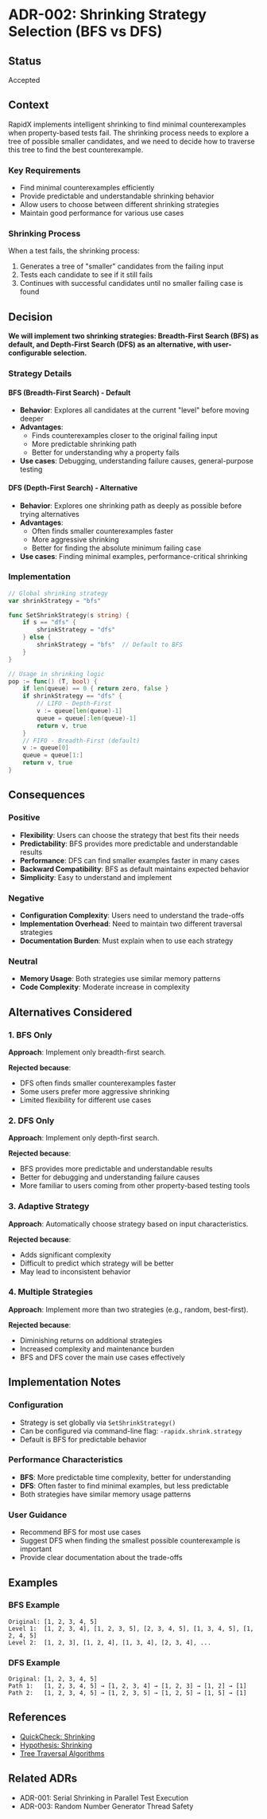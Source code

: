 # ADR-002: Shrinking Strategy Selection (BFS vs DFS)

## Status
Accepted

## Context

RapidX implements intelligent shrinking to find minimal counterexamples when property-based tests fail. The shrinking process needs to explore a tree of possible smaller candidates, and we need to decide how to traverse this tree to find the best counterexample.

### Key Requirements
- Find minimal counterexamples efficiently
- Provide predictable and understandable shrinking behavior
- Allow users to choose between different shrinking strategies
- Maintain good performance for various use cases

### Shrinking Process
When a test fails, the shrinking process:
1. Generates a tree of "smaller" candidates from the failing input
2. Tests each candidate to see if it still fails
3. Continues with successful candidates until no smaller failing case is found

## Decision

**We will implement two shrinking strategies: Breadth-First Search (BFS) as default, and Depth-First Search (DFS) as an alternative, with user-configurable selection.**

### Strategy Details

#### BFS (Breadth-First Search) - Default
- **Behavior**: Explores all candidates at the current "level" before moving deeper
- **Advantages**:
  - Finds counterexamples closer to the original failing input
  - More predictable shrinking path
  - Better for understanding why a property fails
- **Use cases**: Debugging, understanding failure causes, general-purpose testing

#### DFS (Depth-First Search) - Alternative
- **Behavior**: Explores one shrinking path as deeply as possible before trying alternatives
- **Advantages**:
  - Often finds smaller counterexamples faster
  - More aggressive shrinking
  - Better for finding the absolute minimum failing case
- **Use cases**: Finding minimal examples, performance-critical shrinking

### Implementation

```go
// Global shrinking strategy
var shrinkStrategy = "bfs"

func SetShrinkStrategy(s string) {
    if s == "dfs" {
        shrinkStrategy = "dfs"
    } else {
        shrinkStrategy = "bfs"  // Default to BFS
    }
}

// Usage in shrinking logic
pop := func() (T, bool) {
    if len(queue) == 0 { return zero, false }
    if shrinkStrategy == "dfs" {
        // LIFO - Depth-First
        v := queue[len(queue)-1]
        queue = queue[:len(queue)-1]
        return v, true
    }
    // FIFO - Breadth-First (default)
    v := queue[0]
    queue = queue[1:]
    return v, true
}
```

## Consequences

### Positive
- **Flexibility**: Users can choose the strategy that best fits their needs
- **Predictability**: BFS provides more predictable and understandable results
- **Performance**: DFS can find smaller examples faster in many cases
- **Backward Compatibility**: BFS as default maintains expected behavior
- **Simplicity**: Easy to understand and implement

### Negative
- **Configuration Complexity**: Users need to understand the trade-offs
- **Implementation Overhead**: Need to maintain two different traversal strategies
- **Documentation Burden**: Must explain when to use each strategy

### Neutral
- **Memory Usage**: Both strategies use similar memory patterns
- **Code Complexity**: Moderate increase in complexity

## Alternatives Considered

### 1. BFS Only
**Approach**: Implement only breadth-first search.

**Rejected because**:
- DFS often finds smaller counterexamples faster
- Some users prefer more aggressive shrinking
- Limited flexibility for different use cases

### 2. DFS Only
**Approach**: Implement only depth-first search.

**Rejected because**:
- BFS provides more predictable and understandable results
- Better for debugging and understanding failure causes
- More familiar to users coming from other property-based testing tools

### 3. Adaptive Strategy
**Approach**: Automatically choose strategy based on input characteristics.

**Rejected because**:
- Adds significant complexity
- Difficult to predict which strategy will be better
- May lead to inconsistent behavior

### 4. Multiple Strategies
**Approach**: Implement more than two strategies (e.g., random, best-first).

**Rejected because**:
- Diminishing returns on additional strategies
- Increased complexity and maintenance burden
- BFS and DFS cover the main use cases effectively

## Implementation Notes

### Configuration
- Strategy is set globally via `SetShrinkStrategy()`
- Can be configured via command-line flag: `-rapidx.shrink.strategy`
- Default is BFS for predictable behavior

### Performance Characteristics
- **BFS**: More predictable time complexity, better for understanding
- **DFS**: Often faster to find minimal examples, but less predictable
- Both strategies have similar memory usage patterns

### User Guidance
- Recommend BFS for most use cases
- Suggest DFS when finding the smallest possible counterexample is important
- Provide clear documentation about the trade-offs

## Examples

### BFS Example
```
Original: [1, 2, 3, 4, 5]
Level 1:  [1, 2, 3, 4], [1, 2, 3, 5], [2, 3, 4, 5], [1, 3, 4, 5], [1, 2, 4, 5]
Level 2:  [1, 2, 3], [1, 2, 4], [1, 3, 4], [2, 3, 4], ...
```

### DFS Example
```
Original: [1, 2, 3, 4, 5]
Path 1:   [1, 2, 3, 4, 5] → [1, 2, 3, 4] → [1, 2, 3] → [1, 2] → [1]
Path 2:   [1, 2, 3, 4, 5] → [1, 2, 3, 5] → [1, 2, 5] → [1, 5] → [1]
```

## References

- [QuickCheck: Shrinking](https://www.cse.chalmers.se/~rjmh/QuickCheck/manual.html#shrinking)
- [Hypothesis: Shrinking](https://hypothesis.readthedocs.io/en/latest/shrinking.html)
- [Tree Traversal Algorithms](https://en.wikipedia.org/wiki/Tree_traversal)

## Related ADRs

- ADR-001: Serial Shrinking in Parallel Test Execution
- ADR-003: Random Number Generator Thread Safety